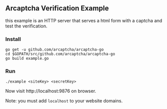 ## Arcaptcha Verification Example

this example is an HTTP server that serves a html form with a captcha and test the verification.

### Install
```shell
go get -u github.com/arcaptcha/arcaptcha-go
cd $GOPATH/src/github.com/arcaptcha/arcaptcha-go
go build example.go
```

### Run
```shell
./example <siteKey> <secretKey>
```

Now visit http://localhost:9876 on browser.

Note: you must add `localhost` to your website domains.